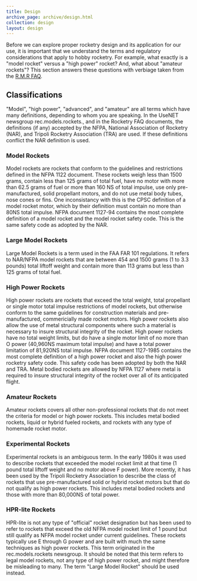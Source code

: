 ```yaml
---
title: Design
archive_page: archive/design.html
collection: design
layout: design
---
```

Before we can explore proper rocketry design and its application for our use, it is important that we understand the terms and regulatory considerations that apply to hobby rocketry.
For example, what exactly is a "model rocket" versus a "high power" rocket?
And, what about "amateur rockets"?
This section answers these questions with verbiage taken from the [R.M.R FAQ](http://www.ninfinger.org/~sven/rockets/rmrfaq.toc.html).

## Classifications

"Model", "high power", "advanced", and "amateur" are all terms which have many definitions, depending to whom you are speaking.
In the UseNET newsgroup rec.models.rockets., and in the Rocketry FAQ documents, the definitions (if any) accepted by the NFPA, National Association of Rocketry (NAR), and Tripoli Rocketry Association (TRA) are used.
If these definitions conflict the NAR definition is used.

### Model Rockets
Model rockets are rockets that conform to the guidelines and restrictions defined in the NFPA 1122 document.
These rockets weigh less than 1500 grams, contain less than 125 grams of total fuel, have no motor with more than 62.5 grams of fuel or more than 160 NS of total impulse, use only pre-manufactured, solid propellant motors, and do not use metal body tubes, nose cones or fins.
One inconsistancy with this is the CPSC definition of a model rocket motor, which by their definition must contain no more than 80NS total impulse.
NFPA document 1127-94 contains the most complete definition of a model rocket and the model rocket safety code.
This is the same safety code as adopted by the NAR.

### Large Model Rockets
Large Model Rockets is a term used in the FAA FAR 101 regulations.
It refers to NAR/NFPA model rockets that are between 454 and 1500 grams (1 to 3.3 pounds) total liftoff weight and contain more than 113 grams but less than 125 grams of total fuel.

### High Power Rockets
High power rockets are rockets that exceed the total weight, total propellant or single motor total impulse restrictions of model rockets, but otherwise conform to the same guidelines for construction materials and pre-manufactured, commericially made rocket motors.
High power rockets also allow the use of metal structural components where such a material is necessary to insure structural integrity of the rocket.
High power rockets have no total weight limits, but do have a single motor limit of no more than O power (40,960NS maximum total impulse) and have a total power limitation of 81,920NS total impulse.
NFPA document 1127-1985 contains the most complete definition of a high power rocket and also the high power rocketry safety code.
This safety code has been adopted by both the NAR and TRA.
Metal bodied rockets are allowed by NFPA 1127 where metal is required to insure structural integrity of the rocket over all of its anticipated flight.

### Amateur Rockets
Amateur rockets covers all other non-professional rockets that do not meet the criteria for model or high power rockets.
This includes metal bodied rockets, liquid or hybrid fueled rockets, and rockets with any type of homemade rocket motor.

### Experimental Rockets
Experimental rockets is an ambiguous term.
In the early 1980s it was used to describe rockets that exceeded the model rocket limit at that time (1 pound total liftoff weight and no motor above F power).
More recently, it has been used by the Tripoli Rocketry Association to describe the class of rockets that use pre-manufactured solid or hybrid rocket motors but that do not qualify as high power rockets.
This includes metal bodied rockets and those with more than 80,000NS of total power.

### HPR-lite Rockets
HPR-lite is not any type of "official" rocket designation but has been used to refer to rockets that exceed the old NFPA model rocket limit of 1 pound but still qualify as NFPA model rocket under current guidelines.
These rockets typically use E through G power and are built with much the same techniques as high power rockets.
This term originated in the rec.models.rockets newsgroup.
It should be noted that this term refers to legal model rockets, not any type of high power rocket, and might therefore be misleading to many.
The term "Large Model Rocket" should be used instead.
